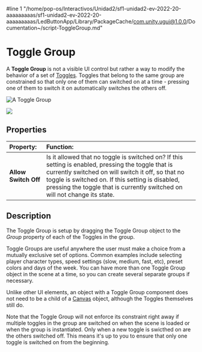 #line 1 "/home/pop-os/Interactivos/Unidad2/sf1-unidad2-ev-2022-20-aaaaaaaaas/sf1-unidad2-ev-2022-20-aaaaaaaaas/LedButtonApp/Library/PackageCache/com.unity.ugui@1.0.0/Documentation~/script-ToggleGroup.md"
# Toggle Group

A **Toggle Group** is not a visible UI control but rather a way to modify the behavior of a set of [Toggles](script-Toggle.md). Toggles that belong to the same group are constrained so that only one of them can switched on at a time - pressing one of them to switch it on automatically switches the others off.

![A Toggle Group](images/UI_ToggleGroupExample.png)

![](images/UI_ToggleGroupInspector.png)

## Properties

|**Property:** |**Function:** |
|:---|:---|
|**Allow Switch Off** | Is it allowed that no toggle is switched on? If this setting is enabled, pressing the toggle that is currently switched on will switch it off, so that no toggle is switched on. If this setting is disabled, pressing the toggle that is currently switched on will not change its state. |


## Description

The Toggle Group is setup by dragging the Toggle Group object to the _Group_ property of each of the Toggles in the group.

Toggle Groups are useful anywhere the user must make a choice from a mutually exclusive set of options. Common examples include selecting player character types, speed settings (slow, medium, fast, etc), preset colors and days of the week. You can have more than one Toggle Group object in the scene at a time, so you can create several separate groups if necessary.

Unlike other UI elements, an object with a Toggle Group component does not need to be a child of a [Canvas](class-Canvas.md) object, although the Toggles themselves still do.

Note that the Toggle Group will not enforce its constraint right away if multiple toggles in the group are switched on when the scene is loaded or when the group is instantiated. Only when a new toggle is swicthed on are the others switched off. This means it's up to you to ensure that only one toggle is switched on from the beginning.

